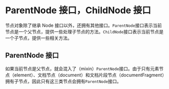 # ParentNode 接口，ChildNode 接口

节点对象除了继承 Node 接口以外，还拥有其他接口。`ParentNode`接口表示当前节点是一个父节点，提供一些处理子节点的方法。`ChildNode`接口表示当前节点是一个子节点，提供一些相关方法。

## ParentNode 接口

如果当前节点是父节点，就会混入了（mixin）`ParentNode`接口。由于只有元素节点（element）、文档节点（document）和文档片段节点（documentFragment）拥有子节点，因此只有这三类节点会拥有`ParentNode`接口。